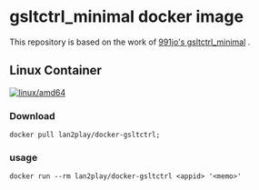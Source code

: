 # gsltctrl_minimal docker image

This repository is based on the work of [991jo's ](https://github.com/991jo) [gsltctrl_minimal](https://github.com/991jo/gsltctrl_minimal.git) .

## Linux Container

[![linux/amd64](https://github.com/Lan2Play/docker-gsltctrl/actions/workflows/build-linux-image.yml/badge.svg?branch=main)](https://github.com/Lan2Play/docker-gsltctrl/actions/workflows/build-linux-image.yml)

### Download

```shell
docker pull lan2play/docker-gsltctrl;
```

### usage

```shell
docker run --rm lan2play/docker-gsltctrl <appid> '<memo>'
```

